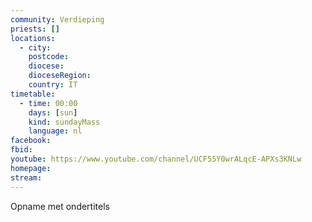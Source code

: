 ```yaml
---
community: Verdieping
priests: []
locations:
  - city:
    postcode:
    diocese:
    dioceseRegion:
    country: IT
timetable:
  - time: 00:00
    days: [sun]
    kind: sundayMass
    language: nl 
facebook:
fbid:
youtube: https://www.youtube.com/channel/UCF55Y0wrALqcE-APXs3KNLw
homepage:
stream:
---
```

Opname met ondertitels
